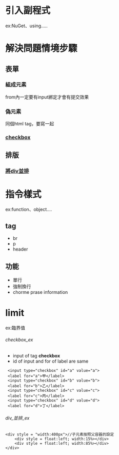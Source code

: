 # 引入副程式
ex:NuGet、using.....

# 解決問題情境步驟
## 表單
### 組成元素
from內一定要有input綁定才會有提交效果
### 偽元素
同個html tag，要寫一起
### [checkbox](######checkbox_ex)
## 排版
### [將div並排](######div_並排_ex)

# 指令樣式
ex:function、object....



## tag
- br 
- p
- header
## 功能
- 單行
- 強制換行
- chorme prase information



# limit
ex:臨界值


###### checkbox_ex
- input of tag **checkbox**
- id of input and for of label are same
```
 <input type="checkbox" id="a" value="a">
 <label for="a">甲</label>
 <input type="checkbox" id="b" value="b">
 <label for="b">乙</label>
 <input type="checkbox" id="c" value="c">
 <label for="c">丙</label>
 <input type="checkbox" id="d" value="d">
 <label for="d">丁</label>
```

###### div_並排_ex
```
<div style = "width:400px">//子元素按照父容器的設定
    <div style = float:left; width:15%></div>
    <div style = float:left; width:85%></div>
</div>
```

